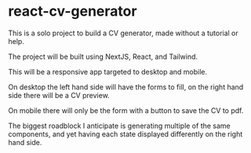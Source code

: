 # react-cv-generator

This is a solo project to build a CV generator, made without a tutorial or help.

The project will be built using NextJS, React, and Tailwind.

This will be a responsive app targeted to desktop and mobile.

On desktop the left hand side will have the forms to fill, on the right hand side there will be a CV preview.

On mobile there will only be the form with a button to save the CV to pdf.

The biggest roadblock I anticipate is generating multiple of the same components, and yet having each state displayed differently on the right hand side.

